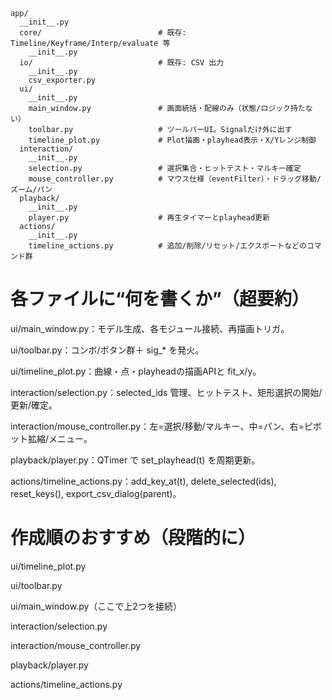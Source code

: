 ```
app/
  __init__.py
  core/                          # 既存: Timeline/Keyframe/Interp/evaluate 等
    __init__.py
  io/                            # 既存: CSV 出力
    __init__.py
    csv_exporter.py
  ui/
    __init__.py
    main_window.py               # 画面統括・配線のみ（状態/ロジック持たない）
    toolbar.py                   # ツールバーUI。Signalだけ外に出す
    timeline_plot.py             # Plot描画・playhead表示・X/Yレンジ制御
  interaction/
    __init__.py
    selection.py                 # 選択集合・ヒットテスト・マルキー確定
    mouse_controller.py          # マウス仕様（eventFilter）・ドラッグ移動/ズーム/パン
  playback/
    __init__.py
    player.py                    # 再生タイマーとplayhead更新
  actions/
    __init__.py
    timeline_actions.py          # 追加/削除/リセット/エクスポートなどのコマンド群
```

# 各ファイルに“何を書くか”（超要約）

ui/main_window.py：モデル生成、各モジュール接続、再描画トリガ。

ui/toolbar.py：コンボ/ボタン群＋ sig_* を発火。

ui/timeline_plot.py：曲線・点・playheadの描画APIと fit_x/y。

interaction/selection.py：selected_ids 管理、ヒットテスト、矩形選択の開始/更新/確定。

interaction/mouse_controller.py：左=選択/移動/マルキー、中=パン、右=ピボット拡縮/メニュー。

playback/player.py：QTimer で set_playhead(t) を周期更新。

actions/timeline_actions.py：add_key_at(t), delete_selected(ids), reset_keys(), export_csv_dialog(parent)。

# 作成順のおすすめ（段階的に）

ui/timeline_plot.py

ui/toolbar.py

ui/main_window.py（ここで上2つを接続）

interaction/selection.py

interaction/mouse_controller.py

playback/player.py

actions/timeline_actions.py